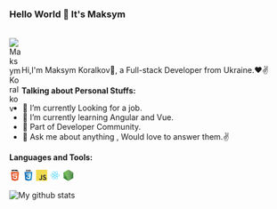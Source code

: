 ### Hello World 👋 It's Maksym

<br/>


<a href="https://www.linkedin.com/in/maksym-koralkov/">
<img align="left" alt="Maksym Koralkov" width="22px" src="https://cdn.jsdelivr.net/npm/simple-icons@v3/icons/linkedin.svg" />
</a>
<br />

<br />

Hi,I'm Maksym Koralkov🙌, a Full-stack Developer from Ukraine.❤✌

**Talking about Personal Stuffs:**

- 🔭 I’m currently Looking for a job.
- 🌱 I’m currently learning Angular and Vue.
- 👯 Part of Developer Community.
- 💬 Ask me about anything , Would love to answer them.✌

**Languages and Tools:**

<code><img height="20" src="https://raw.githubusercontent.com/github/explore/80688e429a7d4ef2fca1e82350fe8e3517d3494d/topics/html/html.png"></code>
<code><img height="20" src="https://raw.githubusercontent.com/github/explore/80688e429a7d4ef2fca1e82350fe8e3517d3494d/topics/css/css.png"></code>
<code><img height="20" src="https://raw.githubusercontent.com/github/explore/80688e429a7d4ef2fca1e82350fe8e3517d3494d/topics/javascript/javascript.png"></code>
<code><img height="20" src="https://raw.githubusercontent.com/github/explore/80688e429a7d4ef2fca1e82350fe8e3517d3494d/topics/react/react.png"></code>
<code><img height="20" src="https://raw.githubusercontent.com/github/explore/80688e429a7d4ef2fca1e82350fe8e3517d3494d/topics/nodejs/nodejs.png"></code>

![My github stats](https://github-readme-stats.vercel.app/api?username=maxyma-sanx&show_icons=true&hide_border=true)
